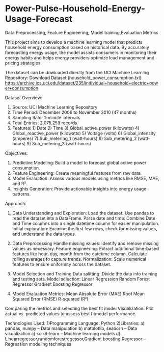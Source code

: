 # Power-Pulse-Household-Energy-Usage-Forecast
Data Preprocessing, Feature Engineering, Model training,Evaluation Metrics

This project aims to develop a machine learning model that predicts household energy consumption based on historical data. By accurately forecasting energy usage, the model assists consumers in monitoring their energy habits and helps energy providers optimize load management and pricing strategies.

The dataset can be dowloaded directly from the UCI Machine Learning Repository:
Download Dataset (household_power_consumption.txt)
https://archive.ics.uci.edu/dataset/235/individual+household+electric+power+consumption

Dataset Overview:
  1) Source: UCI Machine Learning Repository
  2) Time Period: December 2006 to November 2010 (47 months)
  3) Sampling Rate: 1-minute intervals
  4) Total Entries: 2,075,259 records
  5) Features:
            1) Date
            2) Time
            3) Global_active_power (kilowatts)
            4) Global_reactive_power (kilowatts)
            5) Voltage (volts)
            6) Global_intensity (amperes)
            7) Sub_metering_1 (watt-hours)
            8) Sub_metering_2 (watt-hours)
            9) Sub_metering_3 (watt-hours)

Objectives:
1) Predictive Modeling: Build a model to forecast global active power consumption.
2) Feature Engineering: Create meaningful features from raw data.
3) Model Evaluation: Assess various models using metrics like RMSE, MAE, and R².
4) Insights Generation: Provide actionable insights into energy usage patterns.

Approach:
1. Data Understanding and Exploration:
Load the dataset: Use pandas to read the dataset into a DataFrame.
Parse date and time: Combine Date and Time columns into a single datetime column for easier manipulation.
Initial exploration: Examine the first few rows, check for missing values, and understand the data types.

2. Data Preprocessing
Handle missing values: Identify and remove missing values as necessary.
Feature engineering:
Extract additional time-based features like hour, day, month from the datetime column.
Calculate rolling averages to capture trends.
Normalization: Scale numerical features to ensure uniformity across the dataset.

3. Model Selection and Training
Data splitting: Divide the data into training and testing sets.
Model selection:
Linear Regression
Random Forest Regressor
Gradient Boosting Regressor

4. Model Evaluation
Metrics:
Mean Absolute Error (MAE)
Root Mean Squared Error (RMSE)
R-squared (R²)

Comparing the metrics and selecting the best fit model
Visualization: Plot actual vs. predicted values to assess best fitmodel performance.

Technologies Used:
1)Programming Language: Python
2)Libraries:
    a) pandas, numpy – Data manipulation
    b) matplotlib, seaborn – Data visualization
    c) scikit-learn – Machine learning models
    d) Linearregressor,randomforestregessor,Gradient boosting Regressor – Regression modeling techniques
